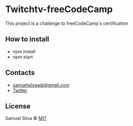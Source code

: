 # Twitchtv-freeCodeCamp

This project is a challenge to freeCodeCamp's certification

## How to install

- npm install
- npm start 

## Contacts

- samuelsilvawb@gmail.com
- [Twitter](https://twitter.com/samuelsilvadev)


## License

Samuel Silva &copy; [MIT](https://github.com/samuelsilvadev/Twitchtv-freeCodeCamp/blob/master/LICENSE.md)
